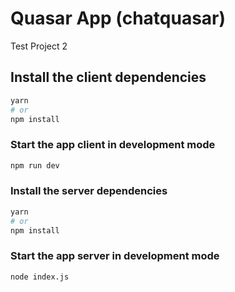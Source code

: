 # Quasar App (chatquasar)

Test Project 2

## Install the client dependencies
```bash
yarn
# or
npm install
```

### Start the app client in development mode
```bash
npm run dev
```


### Install the server dependencies
```bash
yarn 
# or
npm install
```
### Start the app server in development mode
```bash
node index.js
```


